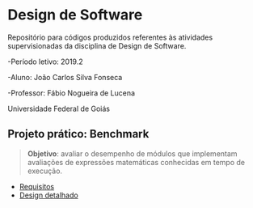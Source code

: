 # Design de Software
Repositório para códigos produzidos referentes às atividades supervisionadas da disciplina de Design de Software.

-Período letivo: 2019.2 

-Aluno: João Carlos Silva Fonseca

-Professor: Fábio Nogueira de Lucena

Universidade Federal de Goiás

## Projeto prático: Benchmark


> **Objetivo**: avaliar o desempenho de módulos que implementam avaliações de expressões matemáticas conhecidas em tempo de execução.


- [Requisitos](projeto/requisitos.md)
- [Design detalhado](projeto/design.md)